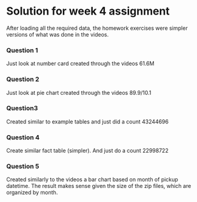 # Solution for week 4 assignment

After loading all the required data, the homework exercises were simpler versions of what was done in the videos.

### Question 1
Just look at number card created through the videos
61.6M

### Question 2
Just look at pie chart created through the videos
89.9/10.1

### Question3
Created similar to example tables and just did a count
43244696

### Question 4
Create similar fact table (simpler). And just do a count
22998722

### Question 5
Created similarly to the videos a bar chart based on month of pickup datetime. The result makes sense given the size of the zip files, which are organized by month. 
